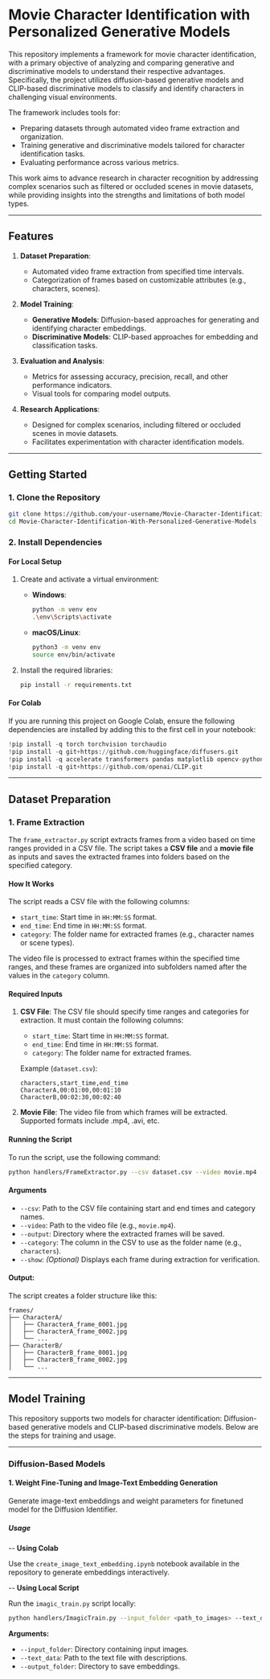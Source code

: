# **Movie Character Identification with Personalized Generative Models**

This repository implements a framework for movie character identification, with a primary objective of analyzing and comparing generative and discriminative models to understand their respective advantages. Specifically, the project utilizes diffusion-based generative models and CLIP-based discriminative models to classify and identify characters in challenging visual environments.

The framework includes tools for:
- Preparing datasets through automated video frame extraction and organization.
- Training generative and discriminative models tailored for character identification tasks.
- Evaluating performance across various metrics.

This work aims to advance research in character recognition by addressing complex scenarios such as filtered or occluded scenes in movie datasets, while providing insights into the strengths and limitations of both model types.

---

## **Features**

1. **Dataset Preparation**:
   - Automated video frame extraction from specified time intervals.
   - Categorization of frames based on customizable attributes (e.g., characters, scenes).

2. **Model Training**:
   - **Generative Models**: Diffusion-based approaches for generating and identifying character embeddings.
   - **Discriminative Models**: CLIP-based approaches for embedding and classification tasks.

3. **Evaluation and Analysis**:
   - Metrics for assessing accuracy, precision, recall, and other performance indicators.
   - Visual tools for comparing model outputs.

4. **Research Applications**:
   - Designed for complex scenarios, including filtered or occluded scenes in movie datasets.
   - Facilitates experimentation with character identification models.

---

## **Getting Started**

### **1. Clone the Repository**
```bash
git clone https://github.com/your-username/Movie-Character-Identification-With-Personalized-Generative-Models.git
cd Movie-Character-Identification-With-Personalized-Generative-Models
```
### **2. Install Dependencies**

#### **For Local Setup**
1. Create and activate a virtual environment:
   - **Windows**:
     ```bash
     python -m venv env
     .\env\Scripts\activate
     ```
   - **macOS/Linux**:
     ```bash
     python3 -m venv env
     source env/bin/activate
     ```

2. Install the required libraries:
   ```bash
   pip install -r requirements.txt
#### **For Colab**
If you are running this project on Google Colab, ensure the following dependencies are installed by adding this to the first cell in your notebook:
```python
!pip install -q torch torchvision torchaudio
!pip install -q git+https://github.com/huggingface/diffusers.git
!pip install -q accelerate transformers pandas matplotlib opencv-python Pillow
!pip install -q git+https://github.com/openai/CLIP.git
```

---

## **Dataset Preparation**

### **1. Frame Extraction**

The `frame_extractor.py` script extracts frames from a video based on time ranges provided in a CSV file. The script takes a **CSV file** and a **movie file** as inputs and saves the extracted frames into folders based on the specified category.

#### **How It Works**
The script reads a CSV file with the following columns:
- `start_time`: Start time in `HH:MM:SS` format.
- `end_time`: End time in `HH:MM:SS` format.
- `category`: The folder name for extracted frames (e.g., character names or scene types).

The video file is processed to extract frames within the specified time ranges, and these frames are organized into subfolders named after the values in the `category` column.


#### **Required Inputs**
1. **CSV File**:
   The CSV file should specify time ranges and categories for extraction. It must contain the following columns:
   - `start_time`: Start time in `HH:MM:SS` format.
   - `end_time`: End time in `HH:MM:SS` format.
   - `category`: The folder name for extracted frames.

   Example (`dataset.csv`):
   ```csv
   characters,start_time,end_time
   CharacterA,00:01:00,00:01:10
   CharacterB,00:02:30,00:02:40
2. **Movie File**:
   The video file from which frames will be extracted. Supported formats include .mp4, .avi, etc.
#### **Running the Script**
To run the script, use the following command:
```bash
python handlers/FrameExtractor.py --csv dataset.csv --video movie.mp4 --output frames/ --category characters --show
```
#### **Arguments**
- `--csv`: Path to the CSV file containing start and end times and category names.
- `--video`: Path to the video file (e.g., `movie.mp4`).
- `--output`: Directory where the extracted frames will be saved.
- `--category`: The column in the CSV to use as the folder name (e.g., `characters`).
- `--show`: *(Optional)* Displays each frame during extraction for verification.

#### **Output**:
The script creates a folder structure like this:
```
frames/
├── CharacterA/
│   ├── CharacterA_frame_0001.jpg
│   ├── CharacterA_frame_0002.jpg
│   └── ...
├── CharacterB/
│   ├── CharacterB_frame_0001.jpg
│   ├── CharacterB_frame_0002.jpg
│   └── ...
```

---
## **Model Training**
This repository supports two models for character identification: Diffusion-based generative models and CLIP-based discriminative models. Below are the steps for training and usage.

---
### **Diffusion-Based Models**

#### **1. Weight Fine-Tuning and Image-Text Embedding Generation**

Generate image-text embeddings and weight parameters for finetuned model for the Diffusion Identifier. 
##### **Usage**

-- **Using Colab**

Use the `create_image_text_embedding.ipynb` notebook available in the repository to generate embeddings interactively.

-- **Using Local Script**

Run the `imagic_train.py` script locally:
```bash
python handlers/ImagicTrain.py --input_folder <path_to_images> --text_data <path_to_text_file> --output_folder <output_directory>
```
**Arguments:**

- `--input_folder`: Directory containing input images.
- `--text_data`: Path to the text file with descriptions.
- `--output_folder`: Directory to save embeddings.
